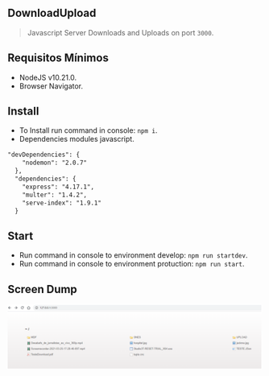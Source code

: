 ## DownloadUpload
> Javascript Server Downloads and Uploads on port `3000`.

## Requisitos Mínimos
- NodeJS v10.21.0.
- Browser Navigator.

## Install
- To Install run command in console: `npm i`.
- Dependencies modules javascript.
```
"devDependencies": {
    "nodemon": "2.0.7"
  },
  "dependencies": {
    "express": "4.17.1",
    "multer": "1.4.2",
    "serve-index": "1.9.1"
  }
```

## Start
- Run command in console to environment develop: `npm run startdev`.
- Run command in console to environment protuction: `npm run start`.

## Screen Dump
![img1.png](public/imgs/img1.png)